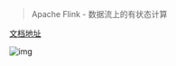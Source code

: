 > Apache Flink - 数据流上的有状态计算

[文档地址](https://flink.apache.org/zh/)

![img](../../../../做好一件事/docs/images/flink-home-graphic.png)